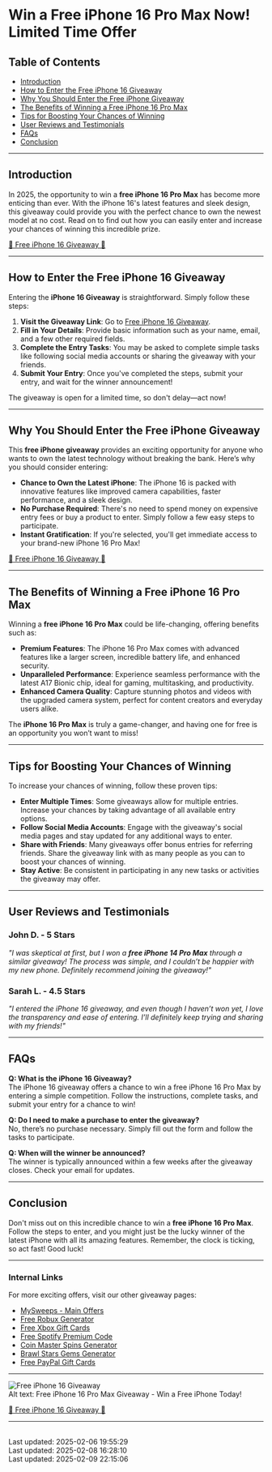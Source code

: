 # Win a Free iPhone 16 Pro Max Now! Limited Time Offer

## Table of Contents  
- [Introduction](#introduction)  
- [How to Enter the Free iPhone 16 Giveaway](#how-to-enter-the-free-iphone-16-giveaway)  
- [Why You Should Enter the Free iPhone Giveaway](#why-you-should-enter-the-free-iphone-giveaway)  
- [The Benefits of Winning a Free iPhone 16 Pro Max](#the-benefits-of-winning-a-free-iphone-16-pro-max)  
- [Tips for Boosting Your Chances of Winning](#tips-for-boosting-your-chances-of-winning)  
- [User Reviews and Testimonials](#user-reviews-and-testimonials)  
- [FAQs](#faqs)  
- [Conclusion](#conclusion)

---

## Introduction

In 2025, the opportunity to win a **free iPhone 16 Pro Max** has become more enticing than ever. With the iPhone 16's latest features and sleek design, this giveaway could provide you with the perfect chance to own the newest model at no cost. Read on to find out how you can easily enter and increase your chances of winning this incredible prize.

[🎉 Free iPhone 16 Giveaway 📱](https://sh.souqsaver.com/Win-Free-iPhone-16-Pro-Max)

---

## How to Enter the Free iPhone 16 Giveaway

Entering the **iPhone 16 Giveaway** is straightforward. Simply follow these steps:

1. **Visit the Giveaway Link**: Go to [Free iPhone 16 Giveaway](https://sh.souqsaver.com/Win-Free-iPhone-16-Pro-Max).
2. **Fill in Your Details**: Provide basic information such as your name, email, and a few other required fields.
3. **Complete the Entry Tasks**: You may be asked to complete simple tasks like following social media accounts or sharing the giveaway with your friends.
4. **Submit Your Entry**: Once you've completed the steps, submit your entry, and wait for the winner announcement!

The giveaway is open for a limited time, so don't delay—act now!

---

## Why You Should Enter the Free iPhone Giveaway

This **free iPhone giveaway** provides an exciting opportunity for anyone who wants to own the latest technology without breaking the bank. Here’s why you should consider entering:

- **Chance to Own the Latest iPhone**: The iPhone 16 is packed with innovative features like improved camera capabilities, faster performance, and a sleek design.
- **No Purchase Required**: There's no need to spend money on expensive entry fees or buy a product to enter. Simply follow a few easy steps to participate.
- **Instant Gratification**: If you're selected, you'll get immediate access to your brand-new iPhone 16 Pro Max!

[🎉 Free iPhone 16 Giveaway 📱](https://sh.souqsaver.com/Win-Free-iPhone-16-Pro-Max)

---

## The Benefits of Winning a Free iPhone 16 Pro Max

Winning a **free iPhone 16 Pro Max** could be life-changing, offering benefits such as:

- **Premium Features**: The iPhone 16 Pro Max comes with advanced features like a larger screen, incredible battery life, and enhanced security.
- **Unparalleled Performance**: Experience seamless performance with the latest A17 Bionic chip, ideal for gaming, multitasking, and productivity.
- **Enhanced Camera Quality**: Capture stunning photos and videos with the upgraded camera system, perfect for content creators and everyday users alike.
  
The **iPhone 16 Pro Max** is truly a game-changer, and having one for free is an opportunity you won’t want to miss!

---

## Tips for Boosting Your Chances of Winning

To increase your chances of winning, follow these proven tips:

- **Enter Multiple Times**: Some giveaways allow for multiple entries. Increase your chances by taking advantage of all available entry options.
- **Follow Social Media Accounts**: Engage with the giveaway's social media pages and stay updated for any additional ways to enter.
- **Share with Friends**: Many giveaways offer bonus entries for referring friends. Share the giveaway link with as many people as you can to boost your chances of winning.
- **Stay Active**: Be consistent in participating in any new tasks or activities the giveaway may offer.

---

## User Reviews and Testimonials

### John D. - 5 Stars
*"I was skeptical at first, but I won a **free iPhone 14 Pro Max** through a similar giveaway! The process was simple, and I couldn’t be happier with my new phone. Definitely recommend joining the giveaway!"*

### Sarah L. - 4.5 Stars
*"I entered the iPhone 16 giveaway, and even though I haven’t won yet, I love the transparency and ease of entering. I’ll definitely keep trying and sharing with my friends!"*

---

## FAQs

**Q: What is the iPhone 16 Giveaway?**  
The iPhone 16 giveaway offers a chance to win a free iPhone 16 Pro Max by entering a simple competition. Follow the instructions, complete tasks, and submit your entry for a chance to win!

**Q: Do I need to make a purchase to enter the giveaway?**  
No, there’s no purchase necessary. Simply fill out the form and follow the tasks to participate.

**Q: When will the winner be announced?**  
The winner is typically announced within a few weeks after the giveaway closes. Check your email for updates.

---

## Conclusion

Don't miss out on this incredible chance to win a **free iPhone 16 Pro Max**. Follow the steps to enter, and you might just be the lucky winner of the latest iPhone with all its amazing features. Remember, the clock is ticking, so act fast! Good luck!

---

### Internal Links  
For more exciting offers, visit our other giveaway pages:
- [MySweeps - Main Offers](https://t.co/v3CnjUROnA)  
- [Free Robux Generator](https://t.co/zbyzwPUFPZ)  
- [Free Xbox Gift Cards](https://t.co/mu5YbzPhf5)  
- [Free Spotify Premium Code](https://t.co/3AvHXLY5xu)  
- [Coin Master Spins Generator](https://t.co/xLxGxVWzM3)  
- [Brawl Stars Gems Generator](https://t.co/McZupoAc1F)  
- [Free PayPal Gift Cards](https://t.co/THaq9ZqBCL)  

---

![Free iPhone 16 Giveaway](https://sweeps.my/assets/offer-imgs/Apple-iPhone-16-Pro-hero-240909-lp.jpg.news_app_ed.webp)  
Alt text: Free iPhone 16 Pro Max Giveaway - Win a Free iPhone Today!

[🎉 Free iPhone 16 Giveaway 📱](https://sh.souqsaver.com/Win-Free-iPhone-16-Pro-Max)

---

<br>Last updated: 2025-02-06 19:55:29<br>Last updated: 2025-02-08 16:28:10<br>Last updated: 2025-02-09 22:15:06